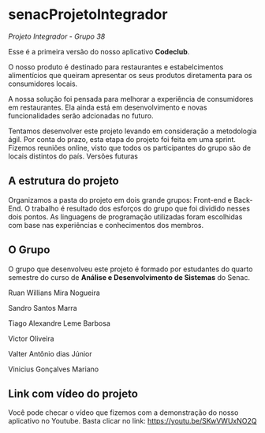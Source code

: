 # senacProjetoIntegrador
*Projeto Integrador - Grupo 38*

Esse é a primeira versão do nosso aplicativo **Codeclub**. 

O nosso produto é destinado para restaurantes e estabelcimentos alimentícios que queiram apresentar os seus produtos diretamenta para os consumidores locais.
  
  A nossa solução foi pensada para melhorar a experiência de consumidores em restaurantes. Ela ainda está em desenvolvimento e novas funcionalidades serão adcionadas no futuro. 
  
  Tentamos desenvolver este projeto levando em consideração a metodologia ágil. Por conta do prazo, esta etapa do projeto foi feita em uma sprint. Fizemos reuniões online, visto que todos os participantes do grupo são de locais distintos do país. 
Versões futuras 

## A estrutura do projeto 
Organizamos a pasta do projeto em dois grande grupos: Front-end e Back-End. 
O trabalho é resultado dos esforços do grupo que foi dividido nesses dois pontos. 
As linguagens de programação utilizadas foram escolhidas com base nas experiências e conhecimentos dos membros. 

## O Grupo 
O grupo que desenvolveu este projeto é formado por estudantes do quarto semestre do curso de **Análise e Desenvolvimento de Sistemas** do Senac. 

Ruan Willians Mira Nogueira  

Sandro Santos Marra  

Tiago Alexandre Leme Barbosa  

Victor Oliveira  

Valter Antônio dias Júnior  

Vinicius Gonçalves Mariano  

 
## Link com vídeo do projeto 

Você pode checar o vídeo que fizemos com a demonstração do nosso aplicativo no Youtube. 
Basta clicar no link: https://youtu.be/SKwVWUxNO2Q 

